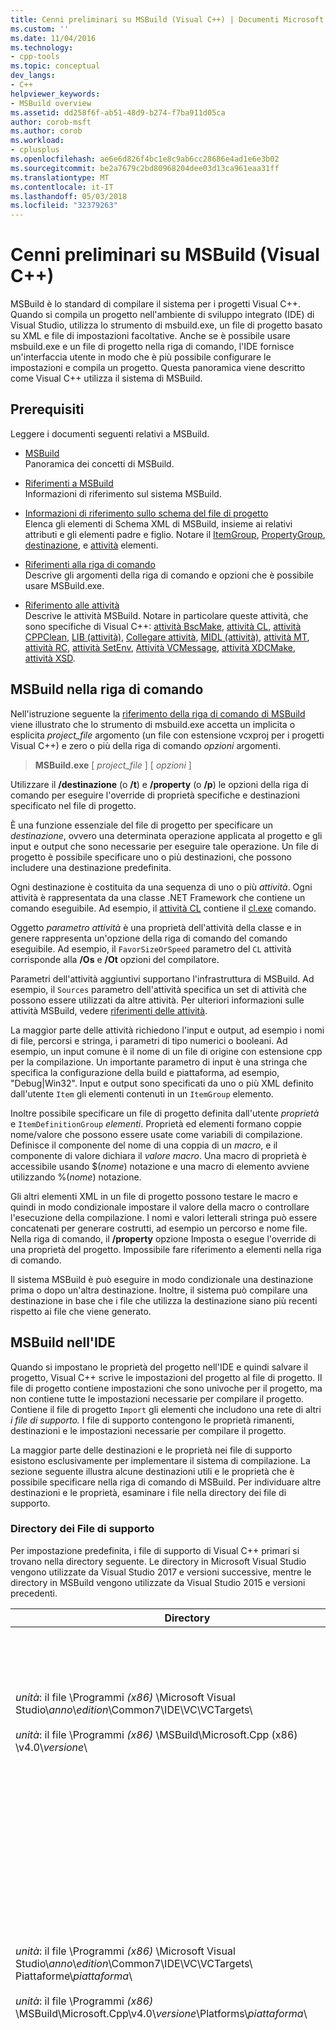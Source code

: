 ```yaml
---
title: Cenni preliminari su MSBuild (Visual C++) | Documenti Microsoft
ms.custom: ''
ms.date: 11/04/2016
ms.technology:
- cpp-tools
ms.topic: conceptual
dev_langs:
- C++
helpviewer_keywords:
- MSBuild overview
ms.assetid: dd258f6f-ab51-48d9-b274-f7ba911d05ca
author: corob-msft
ms.author: corob
ms.workload:
- cplusplus
ms.openlocfilehash: ae6e6d826f4bc1e8c9ab6cc28686e4ad1e6e3b02
ms.sourcegitcommit: be2a7679c2bd80968204dee03d13ca961eaa31ff
ms.translationtype: MT
ms.contentlocale: it-IT
ms.lasthandoff: 05/03/2018
ms.locfileid: "32379263"
---
```

# <a name="msbuild-visual-c-overview"></a>Cenni preliminari su MSBuild (Visual C++)  
  
MSBuild è lo standard di compilare il sistema per i progetti Visual C++. Quando si compila un progetto nell'ambiente di sviluppo integrato (IDE) di Visual Studio, utilizza lo strumento di msbuild.exe, un file di progetto basato su XML e file di impostazioni facoltative. Anche se è possibile usare msbuild.exe e un file di progetto nella riga di comando, l'IDE fornisce un'interfaccia utente in modo che è più possibile configurare le impostazioni e compila un progetto. Questa panoramica viene descritto come Visual C++ utilizza il sistema di MSBuild.  
  
## <a name="prerequisites"></a>Prerequisiti  
  
Leggere i documenti seguenti relativi a MSBuild.  
  
- [MSBuild](/visualstudio/msbuild/msbuild)  
 Panoramica dei concetti di MSBuild.  
  
- [Riferimenti a MSBuild](/visualstudio/msbuild/msbuild-reference)  
 Informazioni di riferimento sul sistema MSBuild.  
  
- [Informazioni di riferimento sullo schema del file di progetto](/visualstudio/msbuild/msbuild-project-file-schema-reference)  
 Elenca gli elementi di Schema XML di MSBuild, insieme ai relativi attributi e gli elementi padre e figlio. Notare il [ItemGroup](/visualstudio/msbuild/itemgroup-element-msbuild), [PropertyGroup](/visualstudio/msbuild/propertygroup-element-msbuild), [destinazione](/visualstudio/msbuild/target-element-msbuild), e [attività](/visualstudio/msbuild/task-element-msbuild) elementi.  
  
- [Riferimenti alla riga di comando](/visualstudio/msbuild/msbuild-command-line-reference)  
 Descrive gli argomenti della riga di comando e opzioni che è possibile usare MSBuild.exe.  
  
- [Riferimento alle attività](/visualstudio/msbuild/msbuild-task-reference)  
 Descrive le attività MSBuild. Notare in particolare queste attività, che sono specifiche di Visual C++: [attività BscMake](/visualstudio/msbuild/bscmake-task), [attività CL](/visualstudio/msbuild/cl-task), [attività CPPClean](/visualstudio/msbuild/cppclean-task), [LIB (attività)](/visualstudio/msbuild/lib-task), [Collegare attività](/visualstudio/msbuild/link-task), [MIDL (attività)](/visualstudio/msbuild/midl-task), [attività MT](/visualstudio/msbuild/mt-task), [attività RC](/visualstudio/msbuild/rc-task), [attività SetEnv](/visualstudio/msbuild/setenv-task), [ Attività VCMessage](/visualstudio/msbuild/vcmessage-task), [attività XDCMake](/visualstudio/msbuild/xdcmake-task), [attività XSD](/visualstudio/msbuild/xsd-task).  
  
## <a name="msbuild-on-the-command-line"></a>MSBuild nella riga di comando  
  
Nell'istruzione seguente la [riferimento della riga di comando di MSBuild](/visualstudio/msbuild/msbuild-command-line-reference) viene illustrato che lo strumento di msbuild.exe accetta un implicita o esplicita *project_file* argomento (un file con estensione vcxproj per i progetti Visual C++) e zero o più della riga di comando *opzioni* argomenti.  
  
> **MSBuild.exe** [ *project_file* ] [ *opzioni* ]  
  
Utilizzare il **/destinazione** (o **/t**) e **/property** (o **/p**) le opzioni della riga di comando per eseguire l'override di proprietà specifiche e destinazioni specificato nel file di progetto.  
  
È una funzione essenziale del file di progetto per specificare un *destinazione*, ovvero una determinata operazione applicata al progetto e gli input e output che sono necessarie per eseguire tale operazione. Un file di progetto è possibile specificare uno o più destinazioni, che possono includere una destinazione predefinita.  
  
Ogni destinazione è costituita da una sequenza di uno o più *attività*. Ogni attività è rappresentata da una classe .NET Framework che contiene un comando eseguibile. Ad esempio, il [attività CL](/visualstudio/msbuild/cl-task) contiene il [cl.exe](../build/reference/compiling-a-c-cpp-program.md) comando.  
  
Oggetto *parametro attività* è una proprietà dell'attività della classe e in genere rappresenta un'opzione della riga di comando del comando eseguibile. Ad esempio, il `FavorSizeOrSpeed` parametro del `CL` attività corrisponde alla **/Os** e **/Ot** opzioni del compilatore.  
  
Parametri dell'attività aggiuntivi supportano l'infrastruttura di MSBuild. Ad esempio, il `Sources` parametro dell'attività specifica un set di attività che possono essere utilizzati da altre attività. Per ulteriori informazioni sulle attività MSBuild, vedere [riferimenti delle attività](/visualstudio/msbuild/msbuild-task-reference).  
  
La maggior parte delle attività richiedono l'input e output, ad esempio i nomi di file, percorsi e stringa, i parametri di tipo numerici o booleani. Ad esempio, un input comune è il nome di un file di origine con estensione cpp per la compilazione. Un importante parametro di input è una stringa che specifica la configurazione della build e piattaforma, ad esempio, "Debug\|Win32". Input e output sono specificati da uno o più XML definito dall'utente `Item` gli elementi contenuti in un `ItemGroup` elemento.  
  
Inoltre possibile specificare un file di progetto definita dall'utente *proprietà* e `ItemDefinitionGroup` *elementi*. Proprietà ed elementi formano coppie nome/valore che possono essere usate come variabili di compilazione. Definisce il componente del nome di una coppia di un *macro*, e il componente di valore dichiara il *valore macro*. Una macro di proprietà è accessibile usando $(*nome*) notazione e una macro di elemento avviene utilizzando %(*nome*) notazione.  
  
Gli altri elementi XML in un file di progetto possono testare le macro e quindi in modo condizionale impostare il valore della macro o controllare l'esecuzione della compilazione. I nomi e valori letterali stringa può essere concatenati per generare costrutti, ad esempio un percorso e nome file. Nella riga di comando, il **/property** opzione Imposta o esegue l'override di una proprietà del progetto. Impossibile fare riferimento a elementi nella riga di comando.  
  
Il sistema MSBuild è può eseguire in modo condizionale una destinazione prima o dopo un'altra destinazione. Inoltre, il sistema può compilare una destinazione in base che i file che utilizza la destinazione siano più recenti rispetto ai file che viene generato.  
  
## <a name="msbuild-in-the-ide"></a>MSBuild nell'IDE  
  
Quando si impostano le proprietà del progetto nell'IDE e quindi salvare il progetto, Visual C++ scrive le impostazioni del progetto al file di progetto. Il file di progetto contiene impostazioni che sono univoche per il progetto, ma non contiene tutte le impostazioni necessarie per compilare il progetto. Contiene il file di progetto `Import` gli elementi che includono una rete di altri *i file di supporto.* I file di supporto contengono le proprietà rimanenti, destinazioni e le impostazioni necessarie per compilare il progetto.  
  
La maggior parte delle destinazioni e le proprietà nei file di supporto esistono esclusivamente per implementare il sistema di compilazione. La sezione seguente illustra alcune destinazioni utili e le proprietà che è possibile specificare nella riga di comando di MSBuild. Per individuare altre destinazioni e le proprietà, esaminare i file nella directory dei file di supporto.  
  
### <a name="support-file-directories"></a>Directory dei File di supporto  
  
Per impostazione predefinita, i file di supporto di Visual C++ primari si trovano nella directory seguente. Le directory in Microsoft Visual Studio vengono utilizzate da Visual Studio 2017 e versioni successive, mentre le directory in MSBuild vengono utilizzate da Visual Studio 2015 e versioni precedenti.  
  
|Directory|Descrizione|  
|---------------|-----------------|  
|*unità*: il file \Programmi *(x86)* \Microsoft Visual Studio\\*anno*\\*edition*\Common7\IDE\VC\VCTargets\ <br /><br />*unità*: il file \Programmi *(x86)* \MSBuild\Microsoft.Cpp (x86) \v4.0\\*versione*\ |Contiene i file di destinazione primario (con estensione targets) e i file delle proprietà (con estensione props) utilizzate dalle destinazioni. Per impostazione predefinita, la macro $(VCTargetsPath) fa riferimento a questa directory.|  
|*unità*: il file \Programmi *(x86)* \Microsoft Visual Studio\\*anno*\\*edition*\Common7\IDE\VC\VCTargets\ Piattaforme\\*piattaforma*\ <br /><br />*unità*: il file \Programmi *(x86)* \MSBuild\Microsoft.Cpp\v4.0\\*versione*\Platforms\\*piattaforma*\ |Contiene i file di destinazione e proprietà specifiche della piattaforma che eseguono l'override di destinazioni e le proprietà nella directory padre. Questa directory contiene anche una DLL che definisce le attività che vengono utilizzate dalle destinazioni in questa directory.<br /><br /> Il *piattaforma* segnaposto rappresenta lo strumento Win32 o x64 sottodirectory.|  
|*unità*: il file \Programmi *(x86)* \Microsoft Visual Studio\\*anno*\\*edition*\Common7\IDE\VC\VCTargets\ Piattaforme\\*piattaforma*\PlatformToolsets\\*set di strumenti*\ <br /><br />*unità*: il file \Programmi *(x86)* \MSBuild\Microsoft.Cpp\v4.0\\*versione*\Platforms\\*platform*\ PlatformToolsets set\\*set di strumenti*\ <br /><br />*unità*: il file \Programmi *(x86)* \MSBuild\Microsoft.Cpp\v4.0\Platforms\\*piattaforma*\PlatformToolsets\\*set di strumenti*\ |Contiene la directory che consentono la compilazione generare applicazioni Visual C++ utilizzando l'oggetto specificato *set di strumenti*.<br /><br /> Il *anno* e *edition* segnaposto vengono utilizzati da Visual Studio 2017 e versioni successive. Il *versione* segnaposto è V110 per Visual Studio 2012, V120 per Visual Studio 2013 o V140 per Visual Studio 2015. Il *piattaforma* segnaposto rappresenta lo strumento Win32 o x64 sottodirectory. Il *set di strumenti* segnaposto rappresenta la sottodirectory del set di strumenti, ad esempio, v140 per la compilazione di App di Windows utilizzando il set di strumenti di Visual Studio 2015, v120_xp da compilare per Windows XP utilizzando il set di strumenti di Visual Studio 2013 o v110_wp80 per compilare le app di Windows Phone 8.0 tramite il set di strumenti di Visual Studio 2012.<br /><br />Il percorso che contiene la directory che consentono la compilazione generare applicazioni Visual C++ 2008 o Visual C++ 2010 non include il *versione*e *piattaforma* segnaposto rappresenta x64, Itanium o Win32 sottodirectory. Il *set di strumenti* segnaposto rappresenta la sottodirectory di set di strumenti v90 o v100.|  
  
### <a name="support-files"></a>File di supporto  
  
Directory dei file di supporto contiene i file con queste estensioni:  
  
|Estensione|Descrizione|  
|---------------|-----------------|  
|con estensione targets|Contiene `Target` elementi XML che specificano le attività eseguite dalla destinazione. Può inoltre contenere `PropertyGroup`, `ItemGroup`, `ItemDefinitionGroup`, definiti dall'utente `Item` gli elementi che vengono utilizzati per assegnare i file e le opzioni della riga di comando per i parametri dell'attività.<br /><br /> Per ulteriori informazioni, vedere [elemento Target (MSBuild)](/visualstudio/msbuild/target-element-msbuild).|  
|con estensione props|Contiene `Property Group` definiti dall'utente `Property` elementi XML che specificano le impostazioni di file e i parametri utilizzati durante una compilazione.<br /><br /> Può inoltre contenere `ItemDefinitionGroup` definiti dall'utente `Item` elementi XML che specificano impostazioni aggiuntive. Gli elementi definiti in un gruppo di definizione di elementi simili a proprietà, ma non è possibile accedere dalla riga di comando. File di progetto Visual C++ utilizza spesso elementi anziché le proprietà per rappresentare le impostazioni.<br /><br /> Per ulteriori informazioni, vedere [elemento ItemGroup (MSBuild)](/visualstudio/msbuild/itemgroup-element-msbuild), [elemento ItemDefinitionGroup (MSBuild)](/visualstudio/msbuild/itemdefinitiongroup-element-msbuild), e [elemento Item (MSBuild)](/visualstudio/msbuild/item-element-msbuild).|  
|file con estensione XML|Contiene gli elementi XML che è necessario dichiarano e inizializzare elementi dell'interfaccia utente IDE, ad esempio finestre delle proprietà e pagine delle proprietà e i controlli casella di elenco e casella di testo.<br /><br /> I file con estensione XML supportano direttamente l'IDE, ma non MSBuild. Tuttavia, per compilare le proprietà e gli elementi assegnati i valori delle proprietà IDE.<br /><br /> La maggior parte dei file con estensione XML sono in una sottodirectory specifica delle impostazioni locali. Ad esempio, i file per l'area inglese-Stati Uniti sono in $(VCTargetsPath) \1033\\.|  
  
## <a name="user-targets-and-properties"></a>Le proprietà e le destinazioni di utente  
  
Per utilizzare più efficacemente MSBuild nella riga di comando, è utile per conoscere le proprietà e le destinazioni sono utili e pertinenti. La maggior parte delle proprietà e le destinazioni consentono di implementare il sistema di compilazione di Visual C++ e di conseguenza non sono rilevanti per l'utente. Questa sezione descrive alcuni utile orientate all'utente le proprietà e destinazioni.  

### <a name="platformtoolset-property"></a>Proprietà PlatformToolset  
  
Il `PlatformToolset` proprietà determina quale set di strumenti di Visual C++ viene utilizzata per la compilazione. Per impostazione predefinita, viene utilizzato il set di strumenti corrente. Quando questa proprietà è impostata, il valore della proprietà viene concatenato con le stringhe letterali per formare il percorso di una directory che contiene i file di proprietà e di destinazione che sono necessarie per compilare un progetto per una determinata piattaforma. Per compilare con tale versione del set di strumenti della piattaforma, è necessario installare il set di strumenti della piattaforma.  
  
Ad esempio, impostare il `PlatformToolset` proprietà `v140` utilizzare gli strumenti di Visual C++ 2015 e librerie per compilare l'applicazione:  
  
`msbuild myProject.vcxproj /p:PlatformToolset=v140`  
  
### <a name="preferredtoolarchitecture-property"></a>Proprietà PreferredToolArchitecture  
  
Il `PreferredToolArchitecture` proprietà determina se il compilatore a 32 o 64 bit e gli strumenti vengono utilizzati nella compilazione. Questa proprietà non interessano la configurazione o l'architettura della piattaforma di output. Per impostazione predefinita, MSBuild Usa x86 versione del compilatore e degli strumenti se questa proprietà non è impostata.  
  
Ad esempio, impostare il `PreferredToolArchitecture` proprietà `x64` per utilizzare gli strumenti e il compilatore a 64 bit per compilare l'applicazione:  
  
`msbuild myProject.vcxproj /p:PreferredToolArchitecture=x64`  
  
### <a name="useenv-property"></a>Proprietà UseEnv  
  
Per impostazione predefinita, le impostazioni specifiche della piattaforma per il progetto corrente sostituiranno le variabili di ambiente PATH, INCLUDE, LIB, LIBPATH, configurazione e piattaforma. Impostare il `UseEnv` proprietà `true` per garantire che le variabili di ambiente non vengono sottoposti a override.  
  
`msbuild myProject.vcxproj /p:UseEnv=true`  
  
### <a name="targets"></a>Destinazioni  
  
Sono disponibili centinaia di destinazioni nei file di supporto di Visual C++. Tuttavia, la maggior parte sono destinazioni orientata ai servizi di sistema che è possibile ignorare l'utente. La maggior parte delle destinazioni di sistema sono precedute da un carattere di sottolineatura (_) o avere un nome che inizia con "PrepareFor", "Calcolo", "Before", "Dopo", "Precedente" o "Post".  
  
Nella tabella seguente sono elencate diverse destinazioni utili per utenti.  
  
|destinazione|Descrizione|  
|------------|-----------------|  
|BscMake|Esegue lo strumento Microsoft Browse Information Maintenance Utility, bscmake.exe.|  
|Compilazione|Compila il progetto.<br /><br /> Questa è la destinazione predefinita per un progetto.|  
|ClCompile|Esegue lo strumento compilatore di Visual C++, cl.exe.|  
|Pulisci|File di compilazione eliminazioni temporanee e di livello intermedie.|  
|Lib|Esegue lo strumento Gestione librerie Microsoft a 32 Bit, lib.exe.|  
|Collegamento|Esegue lo strumento linker Visual C++, link.exe.|  
|ManifestResourceCompile|Estrae un elenco di risorse da un manifesto e quindi esegue lo strumento compilatore di risorse di Microsoft Windows, rc.exe.|  
|MIDL|Esegue lo strumento del compilatore (MIDL (Microsoft Interface Definition Language), midl.exe.|  
|Rebuild|Pulisce e quindi compila il progetto.|  
|ResourceCompile|Esegue lo strumento compilatore di risorse di Microsoft Windows, rc.exe.|  
|XdcMake|Esegue lo strumento di documentazione XML, xdcmake.exe.|  
|XSD|Esegue lo strumento XML Schema Definition, xsd.exe.|  
  
## <a name="see-also"></a>Vedere anche  
  
[MSBuild (Visual C++)](../build/msbuild-visual-cpp.md)
